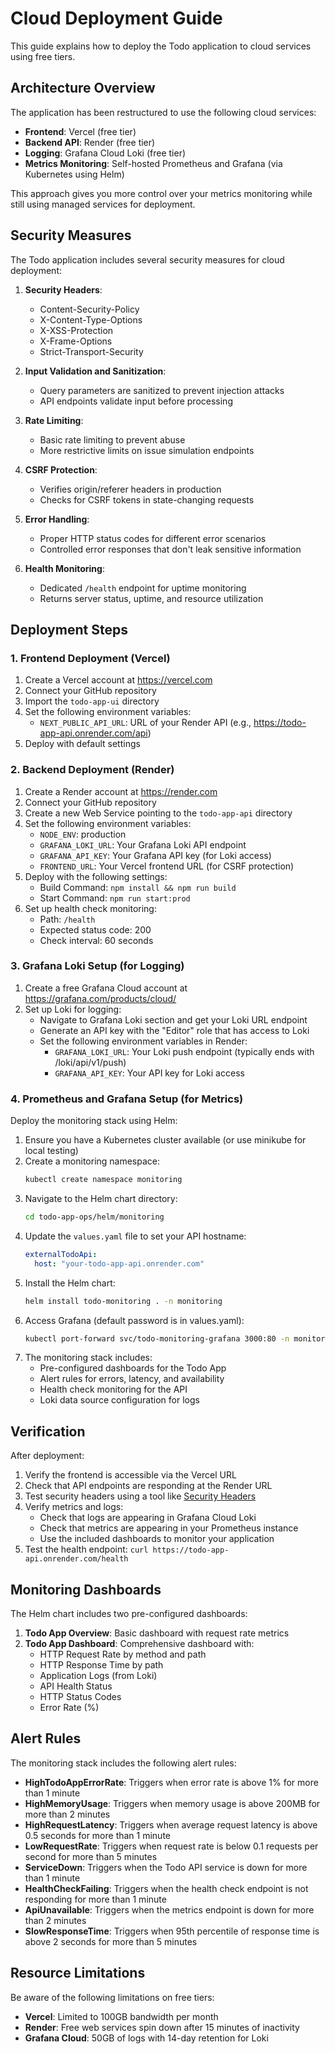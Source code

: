 # Cloud Deployment Guide

This guide explains how to deploy the Todo application to cloud services using free tiers.

## Architecture Overview

The application has been restructured to use the following cloud services:

- **Frontend**: Vercel (free tier)
- **Backend API**: Render (free tier)
- **Logging**: Grafana Cloud Loki (free tier)
- **Metrics Monitoring**: Self-hosted Prometheus and Grafana (via Kubernetes using Helm)

This approach gives you more control over your metrics monitoring while still using managed services for deployment.

## Security Measures

The Todo application includes several security measures for cloud deployment:

1. **Security Headers**:
   - Content-Security-Policy
   - X-Content-Type-Options
   - X-XSS-Protection
   - X-Frame-Options
   - Strict-Transport-Security

2. **Input Validation and Sanitization**:
   - Query parameters are sanitized to prevent injection attacks
   - API endpoints validate input before processing

3. **Rate Limiting**:
   - Basic rate limiting to prevent abuse
   - More restrictive limits on issue simulation endpoints

4. **CSRF Protection**:
   - Verifies origin/referer headers in production
   - Checks for CSRF tokens in state-changing requests

5. **Error Handling**:
   - Proper HTTP status codes for different error scenarios
   - Controlled error responses that don't leak sensitive information

6. **Health Monitoring**:
   - Dedicated `/health` endpoint for uptime monitoring
   - Returns server status, uptime, and resource utilization

## Deployment Steps

### 1. Frontend Deployment (Vercel)

1. Create a Vercel account at https://vercel.com
2. Connect your GitHub repository
3. Import the `todo-app-ui` directory
4. Set the following environment variables:
   - `NEXT_PUBLIC_API_URL`: URL of your Render API (e.g., https://todo-app-api.onrender.com/api)
5. Deploy with default settings

### 2. Backend Deployment (Render)

1. Create a Render account at https://render.com
2. Connect your GitHub repository
3. Create a new Web Service pointing to the `todo-app-api` directory
4. Set the following environment variables:
   - `NODE_ENV`: production
   - `GRAFANA_LOKI_URL`: Your Grafana Loki API endpoint
   - `GRAFANA_API_KEY`: Your Grafana API key (for Loki access)
   - `FRONTEND_URL`: Your Vercel frontend URL (for CSRF protection)
5. Deploy with the following settings:
   - Build Command: `npm install && npm run build`
   - Start Command: `npm run start:prod`
6. Set up health check monitoring:
   - Path: `/health`
   - Expected status code: 200
   - Check interval: 60 seconds

### 3. Grafana Loki Setup (for Logging)

1. Create a free Grafana Cloud account at https://grafana.com/products/cloud/
2. Set up Loki for logging:
   - Navigate to Grafana Loki section and get your Loki URL endpoint
   - Generate an API key with the "Editor" role that has access to Loki
   - Set the following environment variables in Render:
     - `GRAFANA_LOKI_URL`: Your Loki push endpoint (typically ends with /loki/api/v1/push)
     - `GRAFANA_API_KEY`: Your API key for Loki access

### 4. Prometheus and Grafana Setup (for Metrics)

Deploy the monitoring stack using Helm:

1. Ensure you have a Kubernetes cluster available (or use minikube for local testing)
2. Create a monitoring namespace:
   ```bash
   kubectl create namespace monitoring
   ```
3. Navigate to the Helm chart directory:
   ```bash
   cd todo-app-ops/helm/monitoring
   ```
4. Update the `values.yaml` file to set your API hostname:
   ```yaml
   externalTodoApi:
     host: "your-todo-app-api.onrender.com"
   ```
5. Install the Helm chart:
   ```bash
   helm install todo-monitoring . -n monitoring
   ```
6. Access Grafana (default password is in values.yaml):
   ```bash
   kubectl port-forward svc/todo-monitoring-grafana 3000:80 -n monitoring
   ```
7. The monitoring stack includes:
   - Pre-configured dashboards for the Todo App
   - Alert rules for errors, latency, and availability
   - Health check monitoring for the API
   - Loki data source configuration for logs

## Verification

After deployment:

1. Verify the frontend is accessible via the Vercel URL
2. Check that API endpoints are responding at the Render URL
3. Test security headers using a tool like [Security Headers](https://securityheaders.com/)
4. Verify metrics and logs:
   - Check that logs are appearing in Grafana Cloud Loki
   - Check that metrics are appearing in your Prometheus instance
   - Use the included dashboards to monitor your application
5. Test the health endpoint: `curl https://todo-app-api.onrender.com/health`

## Monitoring Dashboards

The Helm chart includes two pre-configured dashboards:

1. **Todo App Overview**: Basic dashboard with request rate metrics
2. **Todo App Dashboard**: Comprehensive dashboard with:
   - HTTP Request Rate by method and path
   - HTTP Response Time by path
   - Application Logs (from Loki)
   - API Health Status
   - HTTP Status Codes
   - Error Rate (%)

## Alert Rules

The monitoring stack includes the following alert rules:

- **HighTodoAppErrorRate**: Triggers when error rate is above 1% for more than 1 minute
- **HighMemoryUsage**: Triggers when memory usage is above 200MB for more than 2 minutes
- **HighRequestLatency**: Triggers when average request latency is above 0.5 seconds for more than 1 minute
- **LowRequestRate**: Triggers when request rate is below 0.1 requests per second for more than 5 minutes
- **ServiceDown**: Triggers when the Todo API service is down for more than 1 minute
- **HealthCheckFailing**: Triggers when the health check endpoint is not responding for more than 1 minute
- **ApiUnavailable**: Triggers when the metrics endpoint is down for more than 2 minutes
- **SlowResponseTime**: Triggers when 95th percentile of response time is above 2 seconds for more than 5 minutes

## Resource Limitations

Be aware of the following limitations on free tiers:

- **Vercel**: Limited to 100GB bandwidth per month
- **Render**: Free web services spin down after 15 minutes of inactivity
- **Grafana Cloud**: 50GB of logs with 14-day retention for Loki 